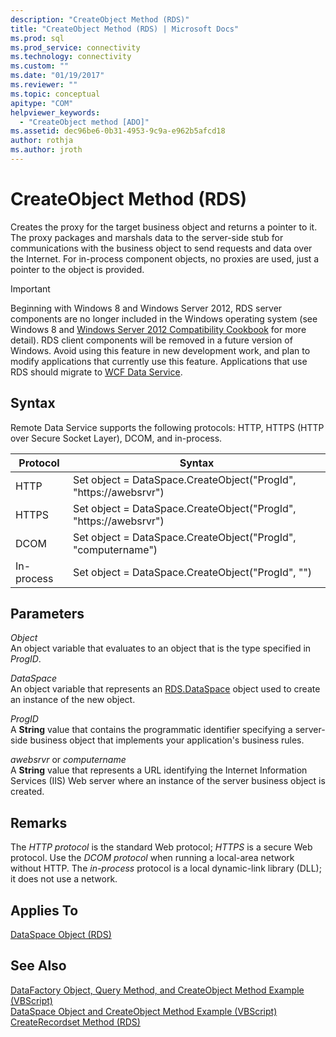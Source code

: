 ```yaml
---
description: "CreateObject Method (RDS)"
title: "CreateObject Method (RDS) | Microsoft Docs"
ms.prod: sql
ms.prod_service: connectivity
ms.technology: connectivity
ms.custom: ""
ms.date: "01/19/2017"
ms.reviewer: ""
ms.topic: conceptual
apitype: "COM"
helpviewer_keywords: 
  - "CreateObject method [ADO]"
ms.assetid: dec96be6-0b31-4953-9c9a-e962b5afcd18
author: rothja
ms.author: jroth
---
```

# CreateObject Method (RDS)
Creates the proxy for the target business object and returns a pointer to it. The proxy packages and marshals data to the server-side stub for communications with the business object to send requests and data over the Internet. For in-process component objects, no proxies are used, just a pointer to the object is provided.  
  
> [!IMPORTANT]
>  Beginning with Windows 8 and Windows Server 2012, RDS server components are no longer included in the Windows operating system (see Windows 8 and [Windows Server 2012 Compatibility Cookbook](https://www.microsoft.com/download/details.aspx?id=27416) for more detail). RDS client components will be removed in a future version of Windows. Avoid using this feature in new development work, and plan to modify applications that currently use this feature. Applications that use RDS should migrate to [WCF Data Service](https://go.microsoft.com/fwlink/?LinkId=199565).  
  
## Syntax  
 Remote Data Service supports the following protocols: HTTP, HTTPS (HTTP over Secure Socket Layer), DCOM, and in-process.  
  
|Protocol|Syntax|  
|--------------|------------|  
|HTTP|Set object = DataSpace.CreateObject("ProgId", "https\://awebsrvr")|  
|HTTPS|Set object = DataSpace.CreateObject("ProgId", "https\://awebsrvr")|  
|DCOM|Set object = DataSpace.CreateObject("ProgId", "computername")|  
|In-process|Set object = DataSpace.CreateObject("ProgId", "")|  
  
## Parameters  
 *Object*  
 An object variable that evaluates to an object that is the type specified in *ProgID*.  
  
 *DataSpace*  
 An object variable that represents an [RDS.DataSpace](./dataspace-object-rds.md) object used to create an instance of the new object.  
  
 *ProgID*  
 A **String** value that contains the programmatic identifier specifying a server-side business object that implements your application's business rules.  
  
 *awebsrvr* or *computername*  
 A **String** value that represents a URL identifying the Internet Information Services (IIS) Web server where an instance of the server business object is created.  
  
## Remarks  
 The *HTTP protocol* is the standard Web protocol; *HTTPS* is a secure Web protocol. Use the *DCOM protocol* when running a local-area network without HTTP. The *in-process* protocol is a local dynamic-link library (DLL); it does not use a network.  
  
## Applies To  
 [DataSpace Object (RDS)](./dataspace-object-rds.md)  
  
## See Also  
 [DataFactory Object, Query Method, and CreateObject Method Example (VBScript)](./datafactory-object-query-method-and-createobject-method-example-vbscript.md)   
 [DataSpace Object and CreateObject Method Example (VBScript)](./dataspace-object-and-createobject-method-example-vbscript.md)   
 [CreateRecordset Method (RDS)](./createrecordset-method-rds.md)